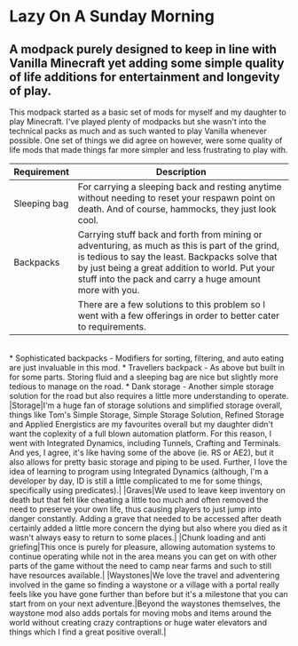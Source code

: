 # Lazy On A Sunday Morning

## A modpack purely designed to keep in line with Vanilla Minecraft yet adding some simple quality of life additions for entertainment and longevity of play.

This modpack started as a basic set of mods for myself and my daughter to play Minecraft. I've played plenty of modpacks but she wasn't into the technical packs as much and as such wanted to play Vanilla whenever possible. One set of things we did agree on however, were some quality of life mods that made things far more simpler and less frustrating to play with.

|Requirement|Description|
|---|---|
|Sleeping bag|For carrying a sleeping back and resting anytime without needing to reset your respawn point on death. And of course, hammocks, they just look cool.|
|Backpacks|Carrying stuff back and forth from mining or adventuring, as much as this is part of the grind, is tedious to say the least. Backpacks solve that by just being a great addition to world. Put your stuff into the pack and carry a huge amount more with you.|
||There are a few solutions to this problem so I went with a few offerings in order to better cater to requirements.<br/>
<br/>
* Sophisticated backpacks - Modifiers for sorting, filtering, and auto eating are just invaluable in this mod.
* Travellers backpack - As above but built in for some parts. Storing fluid and a sleeping bag are nice but slightly more tedious to manage on the road.
* Dank storage - Another simple storage solution for the road but also requires a little more understanding to operate.
<br/>
|Storage|I'm a huge fan of storage solutions and simplified storage overall, things like Tom's Simple Storage, Simple Storage Solution, Refined Storage and Applied Energistics are my favourites overall but my daughter didn't want the coplexity of a full blown automation platform. For this reason, I went with Integrated Dynamics, including Tunnels, Crafting and Terminals. And yes, I agree, it's like having some of the above (ie. RS or AE2), but it also allows for pretty basic storage and piping to be used. Further, I love the idea of learning to program using Integrated Dynamics (although, I'm a developer by day, ID is still a little complicated to me for some things, specifically using predicates).|
|Graves|We used to leave keep inventory on death but that felt like cheating a little too much and often removed the need to preserve your own life, thus causing players to just jump into danger constantly. Adding a grave that needed to be accessed after death certainly added a little more concern the dying but also where you died as it wasn't always easy to return to some places.|
|Chunk loading and anti griefing|This once is purely for pleasure, allowing automation systems to continue operating while not in the area means you can get on with other parts of the game without the need to camp near farms and such to still have resources available.|
|Waystones|We love the travel and adventering involved in the game so finding a waystone or a village with a portal really feels like you have gone further than before but it's a milestone that you can start from on your next adventure.|Beyond the waystones themselves, the waystone mod also adds portals for moving mobs and items around the world without creating crazy contraptions or huge water elevators and things which I find a great positive overall.|

